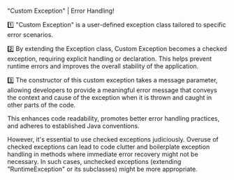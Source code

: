 "Custom Exception" | Error Handling! 

1️⃣  "Custom Exception" is a user-defined exception class tailored to specific error scenarios.

2️⃣   By extending the Exception class, Custom Exception becomes a checked exception, requiring explicit handling or declaration. This helps prevent runtime errors and improves the overall stability of the application.

3️⃣   The constructor of this custom exception takes a message parameter, allowing developers to provide a meaningful error message that conveys the context and cause of the exception when it is thrown and caught in other parts of the code.

This enhances code readability, promotes better error handling practices, and adheres to established Java conventions.

However, it's essential to use checked exceptions judiciously. Overuse of checked exceptions can lead to code clutter and boilerplate exception handling in methods where immediate error recovery might not be necessary. In such cases, unchecked exceptions (extending "RuntimeException" or its subclasses) might be more appropriate.

